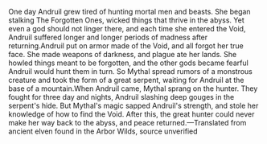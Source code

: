 One day Andruil grew tired of hunting mortal men and beasts. She began stalking The Forgotten Ones, wicked things that thrive in the abyss. Yet even a god should not linger there, and each time she entered the Void, Andruil suffered longer and longer periods of madness after returning.Andruil put on armor made of the Void, and all forgot her true face. She made weapons of darkness, and plague ate her lands. She howled things meant to be forgotten, and the other gods became fearful Andruil would hunt them in turn. So Mythal spread rumors of a monstrous creature and took the form of a great serpent, waiting for Andruil at the base of a mountain.When Andruil came, Mythal sprang on the hunter. They fought for three day and nights, Andruil slashing deep gouges in the serpent's hide. But Mythal's magic sapped Andruil's strength, and stole her knowledge of how to find the Void. After this, the great hunter could never make her way back to the abyss, and peace returned.—Translated from ancient elven found in the Arbor Wilds, source unverified